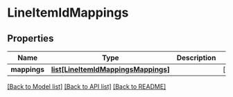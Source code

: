 # LineItemIdMappings

## Properties
Name | Type | Description | Notes
------------ | ------------- | ------------- | -------------
**mappings** | [**list[LineItemIdMappingsMappings]**](LineItemIdMappingsMappings.md) |  | [optional] 

[[Back to Model list]](../README.md#documentation-for-models) [[Back to API list]](../README.md#documentation-for-api-endpoints) [[Back to README]](../README.md)


